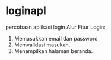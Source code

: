 # loginapl
percobaan aplikasi login
Alur Fitur Login:
1. Memasukkan email dan password
2. Memvalidasi masukan.
3. Menampilkan halaman beranda.

